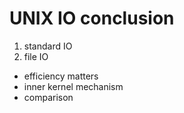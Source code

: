 UNIX IO conclusion
==================

1. standard IO
2. file IO

* efficiency matters
* inner kernel mechanism
* comparison

